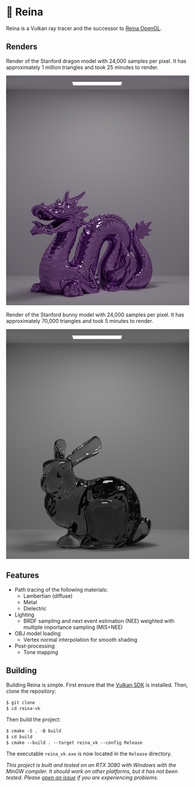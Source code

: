 # 👑 Reina

Reina is a Vulkan ray tracer and the successor to [Reina OpenGL](https://www.github.com/alexanderjcs/reina-gl).

## Renders

Render of the Stanford dragon model with 24,000 samples per pixel. It has approximately 1 million triangles and took 25 minutes to render.

<img src="renders/dragon5.png" width="500" alt="Render of the Stanford Dragon model">

Render of the Stanford bunny model with 24,000 samples per pixel. It has approximately 70,000 triangles and took 5 minutes to render.

<img src="renders/bunny2.png" width="500" alt="Render of the Stanford Bunny model">

## Features

* Path tracing of the following materials:
  * Lambertian (diffuse)
  * Metal
  * Dielectric
* Lighting
  * BRDF sampling and next event estimation (NEE) weighted with multiple importance sampling (MIS+NEE)
* OBJ model loading
  * Vertex normal interpolation for smooth shading
* Post-processing
  * Tone mapping


## Building

Building Reina is simple. First ensure that the [Vulkan SDK](https://www.lunarg.com/vulkan-sdk/) is installed. Then, clone the repository:
```shell
$ git clone
$ cd reina-vk
```

Then build the project:
```shell
$ cmake -S . -B build
$ cd build
$ cmake --build . --target reina_vk --config Release
```

The executable `reina_vk.exe` is now located in the `Release` directory.

*This project is built and tested on an RTX 3080 with Windows with the MinGW compiler. It should work on other platforms, but it has not been tested. Please [open an issue](https://www.github.com/alexanderjcs/reina-vk/issues) if you are experiencing problems.*
